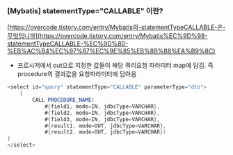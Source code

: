 ### [Mybatis] statementType="CALLABLE" 이란?

[https://overcode.tistory.com/entry/Mybatis의-statementTypeCALLABLE-은-무엇입니까](https://overcode.tistory.com/entry/Mybatis%EC%9D%98-statementTypeCALLABLE-%EC%9D%80-%EB%AC%B4%EC%97%87%EC%9E%85%EB%8B%88%EA%B9%8C)

- 프로시저에서 out으로 지정한 값들이 해당 쿼리요청 파라미터 map에 담김. 즉 procedure의 결과값을 요청파라미터에 담아옴

```java
<select id="query" statementType="CALLABLE" parameterType="dto">
	{
    	CALL PROCEDURE_NAME(
            #{field1, mode=IN, jdbcType=VARCHAR},
            #{field2, mode=IN, jdbcType=VARCHAR},
            #{field3, mode=IN, jdbcType=VARCHAR},
            #{result1, mode=OUT, jdbcType=VARCHAR},
            #{result2, mode=OUT, jdbcType=VARCHAR})
}
</select>
```
